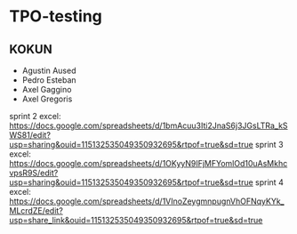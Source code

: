 # TPO-testing

## KOKUN
- Agustin Aused
- Pedro Esteban
- Axel Gaggino
- Axel Gregoris

sprint 2 excel: https://docs.google.com/spreadsheets/d/1bmAcuu3Iti2JnaS6j3JGsLTRa_kSWS81/edit?usp=sharing&ouid=115132535049350932695&rtpof=true&sd=true
sprint 3 excel: https://docs.google.com/spreadsheets/d/1OKyyN9IFjMFYomlOd10uAsMkhcvpsR9S/edit?usp=sharing&ouid=115132535049350932695&rtpof=true&sd=true
sprint 4 excel: https://docs.google.com/spreadsheets/d/1VInoZeygmnpugnVhOFNqyKYk_MLcrdZE/edit?usp=share_link&ouid=115132535049350932695&rtpof=true&sd=true